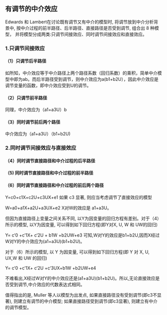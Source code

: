 ## 有调节的中介效应
Edwards 和 Lambert在讨论既有调节又有中介的模型时, 将调节放到中介分析背景中, 按中介过程的前半路径、后半路径、直接路径是否受到调节, 组合出 8 种模型，
并将模型分成两类:只调节间接效应、同时调节间接效应和直接效应。
### 1.只调节间接效应
#### （1）只调节后半路径
如所知，中介效应等于中介路径上两个路径系数（回归系数）的乘积，简单中介模型中即为ab。而后半路径受到调节，则中介效应为a(b1+b2U），因此中介效应是
调节变量的函数，即中介效应受到U的调节。
#### （2）只调节前半路径
同理，中介效应为（a1+a3U）b
#### （3）同时调节前后两个路径
中介效应为（a1+a3U）（b1+b2U)
### 2.同时调节间接效应与直接效应
#### （4）同时调节直接路径和中介过程的后半路径
#### （5) 同时调节直接路径和中介过程的前半路径
#### （6）同时调节直接路径和中介过程的前后两个路径



Y=c0+c1X+c2U+c3UX+e1    如果 c3 显著, 则应当考虑调节了直接效应的模型

W=a0+a1X+a2U+a3UX+e2    X对W的效应是 a1+a3U。

但因为直接路径上变量之间关系不同, 以Y为因变量的回归方程有差别。对于（4）所示的模型, 以Y为因变量, 可以得到如下回归方程(即Y对X, U, W 和 UW的回归)

Y= c‘0 +c’1X+ c‘2U + b1W +b2UW+e3 可知,W对Y的效应是b1+b2U,因而X经过W对Y的中介效应为(a1+a3U)(b1+b2U)。

对于（6）所示的模型, 以 Y 为因变量, 可以得到如下回归方程(即 Y 对 X, U, UX,W 和 UW 的回归)

Y= c‘0 +c’1X+ c‘2U +c‘3UX+b1W +b2UW+e4

不难看出,X经过W对Y的中介效应还是(a1+a3U)(b1+b2U)。所以,无论直接效应是否受到调节,中介效应的代数表达式相同。

值得指出的是, Muller 等人以模型为出发点, 如果直接路径没有受到调节(即c3不显著), 则建立有调节的中介模型; 如果直接路径受到调节(即c3显著), 则建立有中介的调节模型。
